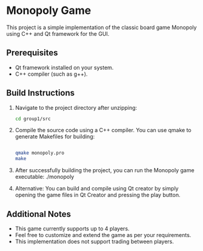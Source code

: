 # Monopoly Game

This project is a simple implementation of the classic board game Monopoly using C++ and Qt framework for the GUI.

## Prerequisites

- Qt framework installed on your system.
- C++ compiler (such as g++).

## Build Instructions

1. Navigate to the project directory after unzipping:

   ```bash
   cd group1/src

2. Compile the source code using a C++ compiler. You can use qmake to generate Makefiles for building:

   ```bash

   qmake monopoly.pro
   make

3. After successfully building the project, you can run the Monopoly game executable:
   ./monopoly

4. Alternative:
   You can build and compile using Qt creator by simply opening the game files in Qt Creator and pressing the play button.

## Additional Notes

- This game currently supports up to 4 players.
- Feel free to customize and extend the game as per your requirements.
- This implementation does not support trading between players.